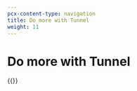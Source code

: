 ```yaml
---
pcx-content-type: navigation
title: Do more with Tunnel
weight: 11
---
```


# Do more with Tunnel

{{<directory-listing>}}
